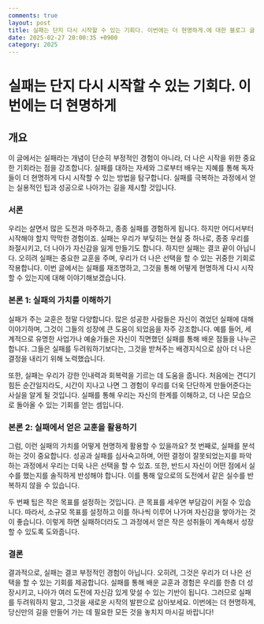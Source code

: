 ```yaml
---
comments: true
layout: post
title: 실패는 단지 다시 시작할 수 있는 기회다. 이번에는 더 현명하게.에 대한 블로그 글
date: 2025-02-27 20:00:35 +0900
category: 2025
---
```


# 실패는 단지 다시 시작할 수 있는 기회다. 이번에는 더 현명하게

## 개요
이 글에서는 실패라는 개념이 단순히 부정적인 경험이 아니라, 더 나은 시작을 위한 중요한 기회라는 점을 강조합니다. 실패를 대하는 자세와 그로부터 배우는 지혜를 통해 독자들이 더 현명하게 다시 시작할 수 있는 방법을 탐구합니다. 실패를 극복하는 과정에서 얻는 실용적인 팁과 성공으로 나아가는 길을 제시할 것입니다.

### 서론
우리는 살면서 많은 도전과 마주하고, 종종 실패를 경험하게 됩니다. 하지만 어디서부터 시작해야 할지 막막한 경험이죠. 실패는 우리가 부딪히는 현실 중 하나로, 종종 우리를 좌절시키고, 더 나아가 자신감을 잃게 만들기도 합니다. 하지만 실패는 결코 끝이 아닙니다. 오히려 실패는 중요한 교훈을 주며, 우리가 더 나은 선택을 할 수 있는 귀중한 기회로 작용합니다. 이번 글에서는 실패를 재조명하고, 그것을 통해 어떻게 현명하게 다시 시작할 수 있는지에 대해 이야기해보겠습니다.

### 본론 1: 실패의 가치를 이해하기
실패가 주는 교훈은 정말 다양합니다. 많은 성공한 사람들은 자신이 겪었던 실패에 대해 이야기하며, 그것이 그들의 성장에 큰 도움이 되었음을 자주 강조합니다. 예를 들어, 세계적으로 유명한 사업가나 예술가들은 자신이 직면했던 실패를 통해 배운 점들을 나누곤 합니다. 그들은 실패를 두려워하기보다는, 그것을 받쳐주는 배경지식으로 삼아 더 나은 결정을 내리기 위해 노력했습니다.

또한, 실패는 우리가 강한 인내력과 회복력을 기르는 데 도움을 줍니다. 처음에는 견디기 힘든 순간일지라도, 시간이 지나고 나면 그 경험이 우리를 더욱 단단하게 만들어준다는 사실을 알게 될 것입니다. 실패를 통해 우리는 자신의 한계를 이해하고, 더 나은 모습으로 돌아올 수 있는 기회를 얻는 셈입니다.

### 본론 2: 실패에서 얻은 교훈을 활용하기
그럼, 이런 실패의 가치를 어떻게 현명하게 활용할 수 있을까요? 첫 번째로, 실패를 분석하는 것이 중요합니다. 성공과 실패를 심사숙고하며, 어떤 결정이 잘못되었는지를 파악하는 과정에서 우리는 더욱 나은 선택을 할 수 있죠. 또한, 반드시 자신이 어떤 점에서 실수를 했는지를 솔직하게 반성해야 합니다. 이를 통해 앞으로의 도전에서 같은 실수를 반복하지 않을 수 있습니다.

두 번째 팁은 작은 목표를 설정하는 것입니다. 큰 목표를 세우면 부담감이 커질 수 있습니다. 따라서, 소규모 목표를 설정하고 이를 하나씩 이루어 나가며 자신감을 쌓아가는 것이 좋습니다. 이렇게 하면 실패하더라도 그 과정에서 얻은 작은 성취들이 계속해서 성장할 수 있도록 도와줍니다.

### 결론
결과적으로, 실패는 결코 부정적인 경험이 아닙니다. 오히려, 그것은 우리가 더 나은 선택을 할 수 있는 기회를 제공합니다. 실패를 통해 배운 교훈과 경험은 우리를 한층 더 성장시키고, 나아가 여러 도전에 자신감 있게 맞설 수 있는 기반이 됩니다. 그러므로 실패를 두려워하지 말고, 그것을 새로운 시작의 발판으로 삼아보세요. 이번에는 더 현명하게, 당신만의 길을 만들어 가는 데 필요한 모든 것을 놓치지 마시길 바랍니다!